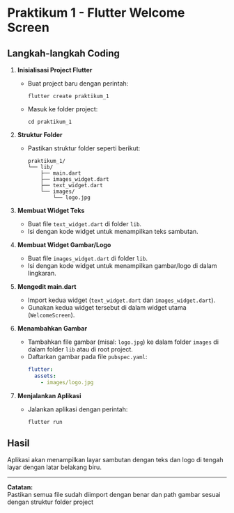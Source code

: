 # Praktikum 1 - Flutter Welcome Screen

## Langkah-langkah Coding

1. **Inisialisasi Project Flutter**
   - Buat project baru dengan perintah:
     ```
     flutter create praktikum_1
     ```
   - Masuk ke folder project:
     ```
     cd praktikum_1
     ```

2. **Struktur Folder**
   - Pastikan struktur folder seperti berikut:
     ```
     praktikum_1/
     └── lib/
         ├── main.dart
         ├── images_widget.dart
         ├── text_widget.dart
         └── images/
             └── logo.jpg
     ```

3. **Membuat Widget Teks**
   - Buat file `text_widget.dart` di folder `lib`.
   - Isi dengan kode widget untuk menampilkan teks sambutan.

4. **Membuat Widget Gambar/Logo**
   - Buat file `images_widget.dart` di folder `lib`.
   - Isi dengan kode widget untuk menampilkan gambar/logo di dalam lingkaran.

5. **Mengedit main.dart**
   - Import kedua widget (`text_widget.dart` dan `images_widget.dart`).
   - Gunakan kedua widget tersebut di dalam widget utama (`WelcomeScreen`).

6. **Menambahkan Gambar**
   - Tambahkan file gambar (misal: `logo.jpg`) ke dalam folder `images` di dalam folder `lib` atau di root project.
   - Daftarkan gambar pada file `pubspec.yaml`:
     ```yaml
     flutter:
       assets:
         - images/logo.jpg
     ```

7. **Menjalankan Aplikasi**
   - Jalankan aplikasi dengan perintah:
     ```
     flutter run
     ```

## Hasil
Aplikasi akan menampilkan layar sambutan dengan teks dan logo di tengah layar dengan latar belakang biru.

---

**Catatan:**  
Pastikan semua file sudah diimport dengan benar dan path gambar sesuai dengan struktur folder project